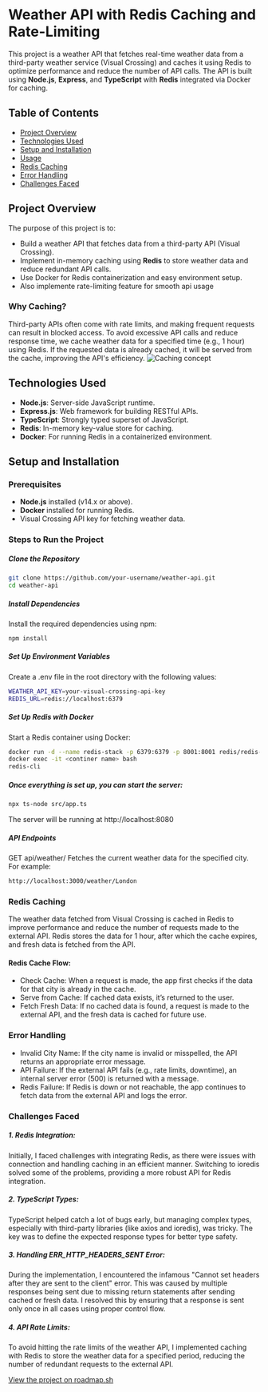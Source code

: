 # Weather API with Redis Caching and Rate-Limiting

This project is a weather API that fetches real-time weather data from a third-party weather service (Visual Crossing) and caches it using Redis to optimize performance and reduce the number of API calls. The API is built using **Node.js**, **Express**, and **TypeScript** with **Redis** integrated via Docker for caching.

## Table of Contents

- [Project Overview](#project-overview)
- [Technologies Used](#technologies-used)
- [Setup and Installation](#setup-and-installation)
- [Usage](#usage)
- [Redis Caching](#redis-caching)
- [Error Handling](#error-handling)
- [Challenges Faced](#challenges-faced)

## Project Overview

The purpose of this project is to:
- Build a weather API that fetches data from a third-party API (Visual Crossing).
- Implement in-memory caching using **Redis** to store weather data and reduce redundant API calls.
- Use Docker for Redis containerization and easy environment setup.
- Also implemente rate-limiting feature for smooth api usage

### Why Caching?

Third-party APIs often come with rate limits, and making frequent requests can result in blocked access. To avoid excessive API calls and reduce response time, we cache weather data for a specified time (e.g., 1 hour) using Redis. If the requested data is already cached, it will be served from the cache, improving the API's efficiency.
![Caching concept](https://assets.roadmap.sh/guest/weather-api-f8i1q.png)

## Technologies Used

- **Node.js**: Server-side JavaScript runtime.
- **Express.js**: Web framework for building RESTful APIs.
- **TypeScript**: Strongly typed superset of JavaScript.
- **Redis**: In-memory key-value store for caching.
- **Docker**: For running Redis in a containerized environment.

## Setup and Installation

### Prerequisites

- **Node.js** installed (v14.x or above).
- **Docker** installed for running Redis.
- Visual Crossing API key for fetching weather data.

### Steps to Run the Project

##### Clone the Repository

   ```bash
   git clone https://github.com/your-username/weather-api.git
   cd weather-api
   ```
##### Install Dependencies

Install the required dependencies using npm:

```bash
npm install
```
##### Set Up Environment Variables

Create a .env file in the root directory with the following values:

```bash
WEATHER_API_KEY=your-visual-crossing-api-key
REDIS_URL=redis://localhost:6379
```
##### Set Up Redis with Docker

Start a Redis container using Docker:

```bash
docker run -d --name redis-stack -p 6379:6379 -p 8001:8001 redis/redis-stack:latest
docker exec -it <continer name> bash
redis-cli
```

##### Once everything is set up, you can start the server:

```bash
npx ts-node src/app.ts
```
The server will be running at http://localhost:8080

##### API Endpoints
GET api/weather/<city name>
Fetches the current weather data for the specified city. For example:

```bash
http://localhost:3000/weather/London
```
### Redis Caching
The weather data fetched from Visual Crossing is cached in Redis to improve performance and reduce the number of requests made to the external API. Redis stores the data for 1 hour, after which the cache expires, and fresh data is fetched from the API.

#### Redis Cache Flow:
- Check Cache: When a request is made, the app first checks if the data for that city is already in the cache.
- Serve from Cache: If cached data exists, it’s returned to the user.
- Fetch Fresh Data: If no cached data is found, a request is made to the external API, and the fresh data is cached for future use.

### Error Handling
- Invalid City Name: If the city name is invalid or misspelled, the API returns an appropriate error message.
- API Failure: If the external API fails (e.g., rate limits, downtime), an internal server error (500) is returned with a message.
- Redis Failure: If Redis is down or not reachable, the app continues to fetch data from the external API and logs the error.

### Challenges Faced
##### 1. Redis Integration:
Initially, I faced challenges with integrating Redis, as there were issues with connection and handling caching in an efficient manner. Switching to ioredis solved some of the problems, providing a more robust API for Redis integration.

##### 2. TypeScript Types:
TypeScript helped catch a lot of bugs early, but managing complex types, especially with third-party libraries (like axios and ioredis), was tricky. The key was to define the expected response types for better type safety.

##### 3. Handling ERR_HTTP_HEADERS_SENT Error:
During the implementation, I encountered the infamous "Cannot set headers after they are sent to the client" error. This was caused by multiple responses being sent due to missing return statements after sending cached or fresh data. I resolved this by ensuring that a response is sent only once in all cases using proper control flow.

##### 4. API Rate Limits:
To avoid hitting the rate limits of the weather API, I implemented caching with Redis to store the weather data for a specified period, reducing the number of redundant requests to the external API.

[View the project on roadmap.sh](https://roadmap.sh/projects/weather-api-wrapper-service)